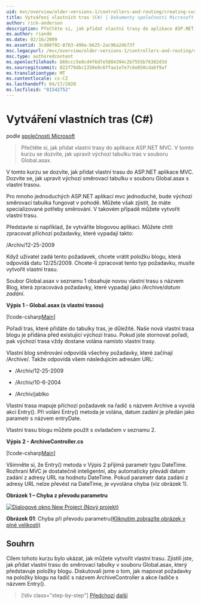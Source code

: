 ```yaml
---
uid: mvc/overview/older-versions-1/controllers-and-routing/creating-custom-routes-cs
title: Vytváření vlastních tras (C#) | Dokumenty společnosti Microsoft
author: rick-anderson
description: Přečtěte si, jak přidat vlastní trasy do aplikace ASP.NET MVC. V tomto kurzu se dozvíte, jak upravit výchozí tabulku tras v souboru Global.asax.
ms.author: riande
ms.date: 02/16/2009
ms.assetid: 3cd08f02-8763-490a-b625-2ac96a24b73f
msc.legacyurl: /mvc/overview/older-versions-1/controllers-and-routing/creating-custom-routes-cs
msc.type: authoredcontent
ms.openlocfilehash: b66ccc5e0cd4f6d7e5884394c2b7555b76382d3d
ms.sourcegitcommit: 022f79dbc1350e0c6ffaa1e7e7c6e850cdabf9af
ms.translationtype: MT
ms.contentlocale: cs-CZ
ms.lasthandoff: 04/17/2020
ms.locfileid: "81542752"
---
```

# <a name="creating-custom-routes-c"></a>Vytváření vlastních tras (C#)

podle [společnosti Microsoft](https://github.com/microsoft)

> Přečtěte si, jak přidat vlastní trasy do aplikace ASP.NET MVC. V tomto kurzu se dozvíte, jak upravit výchozí tabulku tras v souboru Global.asax.

V tomto kurzu se dozvíte, jak přidat vlastní trasu do ASP.NET aplikace MVC. Dozvíte se, jak upravit výchozí směrovací tabulku v souboru Global.asax s vlastní trasou.

Pro mnoho jednoduchých ASP.NET aplikací mvc jednoduché, bude výchozí směrovací tabulka fungovat v pohodě. Můžete však zjistit, že máte specializované potřeby směrování. V takovém případě můžete vytvořit vlastní trasu.

Představte si například, že vytváříte blogovou aplikaci. Můžete chtít zpracovat příchozí požadavky, které vypadají takto:

/Archiv/12-25-2009

Když uživatel zadá tento požadavek, chcete vrátit položku blogu, která odpovídá datu 12/25/2009. Chcete-li zpracovat tento typ požadavku, musíte vytvořit vlastní trasu.

Soubor Global.asax v seznamu 1 obsahuje novou vlastní trasu s názvem Blog, která zpracovává požadavky, které vypadají jako /Archive/*datum zadání*.

**Výpis 1 - Global.asax (s vlastní trasou)**

[!code-csharp[Main](creating-custom-routes-cs/samples/sample1.cs)]

Pořadí tras, které přidáte do tabulky tras, je důležité. Naše nová vlastní trasa blogu je přidána před existující výchozí trasu. Pokud jste stornovat pořadí, pak výchozí trasa vždy dostane volána namísto vlastní trasy.

Vlastní blog směrování odpovídá všechny požadavky, které začínají /Archive/. Takže odpovídá všem následujícím adresám URL:

- /Archiv/12-25-2009

- /Archiv/10-6-2004

- /Archiv/jablko

Vlastní trasa mapuje příchozí požadavek na řadič s názvem Archive a vyvolá akci Entry(). Při volání Entry() metoda je volána, datum zadání je předán jako parametr s názvem entryDate.

Vlastní trasu blogu můžete použít s ovladačem v seznamu 2.

**Výpis 2 - ArchiveController.cs**

[!code-csharp[Main](creating-custom-routes-cs/samples/sample2.cs)]

Všimněte si, že Entry() metoda v Výpis 2 přijímá parametr typu DateTime. Rozhraní MVC je dostatečně inteligentní, aby automaticky převádí datum zadání z adresy URL na hodnotu DateTime. Pokud parametr data zadání z adresy URL nelze převést na DateTime, je vyvolána chyba (viz obrázek 1).

**Obrázek 1 – Chyba z převodu parametru**

[![Dialogové okno New Project (Nový projekt)](creating-custom-routes-cs/_static/image1.jpg)](creating-custom-routes-cs/_static/image1.png)

**Obrázek 01**: Chyba při převodu parametru[(Kliknutím zobrazíte obrázek v plné velikosti)](creating-custom-routes-cs/_static/image2.png)

## <a name="summary"></a>Souhrn

Cílem tohoto kurzu bylo ukázat, jak můžete vytvořit vlastní trasu. Zjistili jste, jak přidat vlastní trasu do směrovací tabulky v souboru Global.asax, který představuje položky blogu. Diskutovali jsme o tom, jak mapovat požadavky na položky blogu na řadič s názvem ArchiveController a akce řadiče s názvem Entry().

> [!div class="step-by-step"]
> [Předchozí](aspnet-mvc-controllers-overview-cs.md)
> [další](creating-a-route-constraint-cs.md)
